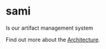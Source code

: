 # sami

Is our artifact management system


Find out more about the [Architecture](./Architecture.md).
